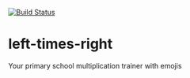 [![Build Status](https://github.com/cy6erskunk/left-times-right/actions/workflows/node.js.yml/badge.svg)](https://github.com/cy6erskunk/left-times-right/actions/workflows/node.js.yml)
# left-times-right
Your primary school multiplication trainer with emojis
